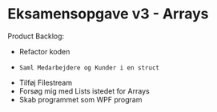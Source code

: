 # Eksamensopgave v3 - Arrays

Product Backlog:
- Refactor koden
-     Saml Medarbejdere og Kunder i en struct
- Tilføj Filestream
- Forsøg mig med Lists istedet for Arrays
- Skab programmet som WPF program
